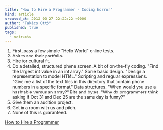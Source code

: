 ```yaml
---
title: "How to Hire a Programmer - Coding horror"
kind: article
created_at: 2012-03-27 22:22:22 +0000
author: "Takács Ottó"
published: true
tags: 
  - extracts
---
```

1. First, pass a few simple "Hello World" online tests.
2. Ask to see their portfolio.
3. Hire for cultural fit.
4. Do a detailed, structured phone screen.
A bit of on-the-fly coding. "Find the largest int value in an int array."
Some basic design. "Design a representation to model HTML."
Scripting and regular expressions. "Give me a list of the text files in this directory that contain phone numbers in a specific format."
Data structures. "When would you use a hashtable versus an array?"
Bits and bytes. "Why do programmers think asking if Oct 31 and Dec 25 are the same day is funny?"
5. Give them an audition project.
6. Get in a room with us and pitch.
7. None of this is guaranteed.

<!--break-->

[How to Hire a Programmer](http://www.codinghorror.com/blog/2012/03/how-to-hire-a-programmer.html)

<div class='old-comments'></div>